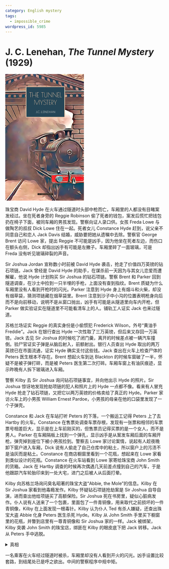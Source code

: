 ```yaml
---
category: English mystery
tags:
  - impossible_crime
wordpress_id: 5985
---
```


# J. C. Lenehan, <i>The Tunnel Mystery</i> (1929)

<img src=images/1929_cover.jpg width=250/>

珠宝商 David Hyde 在火车通过隧道时头部中枪而亡，车厢里的人都没有目睹案发经过。坐在死者身旁的 Reggie Robinson 偷了死者的钱包，案发后慌忙把钱包扔在椅子下面，被同车厢的男孩发现。警察向证人录口供。女孩 Freda Lowe 与做陶艺的叔叔 Dick Lowe 住在一起。死者女儿 Constance Hyde 赶到，说父亲不同意自己和恋人 Jack Davis 结婚，威胁要把她从遗嘱中去除。警察官 George Brent 访问 Lowe 家，提出 Reggie 不可能是凶手，因为他坐在死者左边，而伤口在额头右侧，Dick 却指出凶手有可能是左撇子。车厢里碎了一面玻璃，可是 Freda 没有听见玻璃碎裂的声音。

Sir Joshua Jordan 宣称数小时前被 David Hyde 袭击，抢走了价值四万英镑的钻石项链。Jack 曾经是 David Hyde 的助手，在谋杀前一天因为与其女儿恋爱而遭解雇，他说 Hyde 计划购买 Sir Joshua 的钻石项链。警察 Brent 和 Parker 回到隧道调查，在沙土中捡到一只半埋的手枪，上面没有查到指纹。Brent 质疑为什么车厢里没有人看到开枪时的闪光。Parker 注意到 Hyde 身上有烟斗和火柴，却没有烟草袋，猜测项链藏在烟草袋里。Brent 注意到沙子中小沟的位置表明枪身向后而不是向前移动，说明不是从窗口抛出，凶手有可能是从隧道里向车内开枪，但 Parker 做实验证实在隧道里不可能看清车上的人。铺轨工人证实 Jack 也来过隧道。

苏格兰场证实 Reggie 的真实身份是小偷惯犯 Frederick Wilson，外号“黄油手 Freddie”。Jack 在银行查出 Hyde 一次性取了三万英镑，但后来又存回一万英镑。Jack 去见 Sir Joshua 的时候吃了闭门羹，离开的时候差点被一辆汽车撞倒。验尸官证实子弹是从脑后射入，前额射出。银行人员查出 Hyde 取出的两万英镑已在市面流通，证实 Hyde 确实支付这些钱。Jack 查出在火车上检查尸体的 Peters 医生根本不存在。Brent 想起火车到达 Blackton 的时候车窗破了一半，怀疑不是被子弹打碎，而是被 Peters 医生第二次打碎。车厢车窗上有油灰痕迹，显示昨晚有人拆下玻璃进入车厢。

警察 Kilby 去 Sir Joshua 询问钻石项链事宜，并向他出示 Hyde 的照片。Sir Joshua 惊讶地发现抢劫项链的犯人和照片上的 Hyde 一点都不像。看来有人冒充 Hyde 抢走了钻石项链，又把它以两万英镑的价格卖给了真正的 Hyde。Parker 家访火车上的小男孩 William Ernest Pardoe，小男孩的母亲在他的口袋里发现了一个子弹壳。

Constance 和 Jack 在车站打听 Peters 的下落，一个搬运工记得 Peters 上了去 Hartby 的火车。Constance 在售票处调查车票存根，发现有一张票和相邻的车票票号相差巨大，显示是在上车前刚买的，但售票员记得买票的是一个女人，而不是男人。Parker 在车厢隔板上找到一个弹孔，显示凶手是从案发车厢后面的车厢开枪，弹壳掉到座位下被小男孩捡到。警察去 Lowe 家讨论案情，说起有人趁夜晚卸下窗户进入车厢，Dick 说有人偷走了自己仓库中的粘土，所以窗户上的污渍不是油灰而是粘土。Constance 在商店橱窗里看到一个花瓶，想起来在 Lowe 家看到类似设计的花瓶。Constance 在火车站看到 Lowe 家寄给珠宝商 John Smith 的货箱。Jack 在 Hartby 调查的时候再次偶遇几天前差点撞到自己的汽车，于是他跟踪汽车轮胎印来到一处大宅，进门之后被人从后面打晕。

Kilby 向苏格兰场询问臭名昭著的珠宝大盗“Abbie, the Mole”的信息。Kilby 在 Sir Joshua  家看到他毒瘾发作。Kilby 怀疑钻石项链抢劫案是 Sir Joshua 自导自演，进而查出他给项链买了高额保险。Sir Joshua 死在书房里，疑似心脏病发作。仆人说有人送来了一个包裹，里面包了一件青铜像，用来取代之前损坏的一件青铜像，Kilby 在上面发现一根毒针。Kilby 认为仆人 Ted 有杀人嫌疑，还查出珠宝大盗 Abbie 化身 Peters 医生杀死 Hyde。Kilby 从 John Smith 手里买下橱窗里的花瓶，并瞥到店里有一尊青铜像和 Sir Joshua 家的一样。Jack 被绑架，Kilby 突袭 John Smith 的珠宝店，绑匪在 Kilby 的眼皮底下把 Jack 转移。Jack 从 Peters 手中逃脱。

<details><summary>真相</summary>
Dick Lowe 是珠宝大盗 Abbie，他盗取了真正的陶艺师的身份，把钻石藏在陶器中交给 John Smith 处理。Freda 是共犯，她放提包避免外人坐在子弹路径上，Dick 从后面的车厢开枪射杀 Hyde，在黑暗中取走装有钻石项链的烟草袋。Dick 回家烧掉烟草袋，开车回到隧道安放手枪（伏线：Freda 第二天洗车）。Freda 救了 Jack 免受伤害，与 Dick 一起驾车逃亡时坠海。Sir Joshua 和 Ted 都是 Abbie 的手下，Ted 告密害死 Sir Joshua。
</details>

一名乘客在火车经过隧道时被杀，车厢里却没有人看到开火的闪光。凶手设置比较套路，到结尾处已是呼之欲出。中间的警察程序中规中矩。
